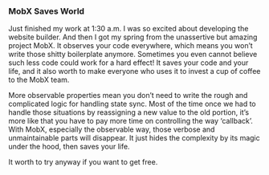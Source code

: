 ### MobX Saves World
Just finished my work at 1:30 a.m. I was so excited about developing the website builder. And then I got my spring from the unassertive but amazing project MobX. It observes your code everywhere, which means you won’t write those shitty boilerplate anymore. Sometimes you even cannot believe such less code could work for a hard effect! It saves your code and your life, and it also worth to make everyone who uses it to invest a cup of coffee to the MobX team.

More observable properties mean you don’t need to write the rough and complicated logic for handling state sync. Most of the time once we had to handle those situations by reassigning a new value to the old portion, it’s more like that you have to pay more time on controlling the way ‘callback’. With MobX, especially the observable way, those verbose and unmaintainable parts will disappear. It just hides the complexity by its magic under the hood, then saves your life.

It worth to try anyway if you want to get free.
